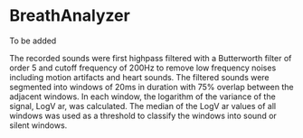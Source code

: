 # BreathAnalyzer

To be added

The recorded sounds
were first highpass filtered with a Butterworth filter of order
5 and cutoff frequency of 200Hz to remove low frequency
noises including motion artifacts and heart sounds. The
filtered sounds were segmented into windows of 20ms in
duration with 75% overlap between the adjacent windows.
In each window, the logarithm of the variance of the signal,
LogV ar, was calculated. The median of the LogV ar values
of all windows was used as a threshold to classify the
windows into sound or silent windows.
